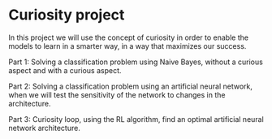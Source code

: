 # Curiosity project

In this project we will use the concept of curiosity in order to enable the models to learn in a smarter way, in a way that maximizes our success.

Part 1: Solving a classification problem using Naive Bayes, without a curious aspect and with a curious aspect.

Part 2: Solving a classification problem using an artificial neural network, when we will test the sensitivity of the network to changes in the architecture.

Part 3: Curiosity loop, using the RL algorithm, find an optimal artificial neural network architecture.
